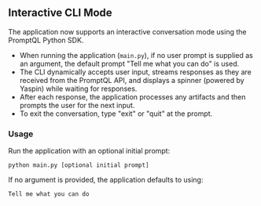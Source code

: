 ## Interactive CLI Mode

The application now supports an interactive conversation mode using the PromptQL Python SDK.

- When running the application (`main.py`), if no user prompt is supplied as an argument, the default prompt "Tell me what you can do" is used.
- The CLI dynamically accepts user input, streams responses as they are received from the PromptQL API, and displays a spinner (powered by Yaspin) while waiting for responses.
- After each response, the application processes any artifacts and then prompts the user for the next input.
- To exit the conversation, type "exit" or "quit" at the prompt.

### Usage

Run the application with an optional initial prompt:

```
python main.py [optional initial prompt]
```

If no argument is provided, the application defaults to using:

```
Tell me what you can do
```
